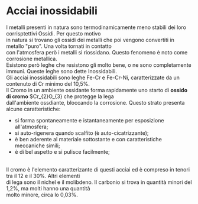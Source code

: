 # Acciai inossidabili
I metalli presenti in natura sono termodinamicamente meno stabili dei loro corrisptettivi Ossidi. Per questo motivo<br>
in natura si trovano gli ossidi dei metalli che poi vengono convertiti in metallo "puro". Una volta tornati in contatto<br>
con l'atmosfera però i metalli si riossidano. Questo fenomeno è noto come corrosione metallica. <br>
Esistono però leghe che resistono gli molto bene, o ne sono completamente immuni. Queste leghe sono dette Inossidabili.<br>
Gli acciai inossidabili sono leghe Fe-Cr e Fe-Cr-Ni, caratterizzate da un contenuto di Cr minimo del 10,5%.
<br>
Il Cromo in un ambiente ossidante forma rapidamente uno starto di **ossido di cromo** $Cr_{2}O_{3} che protegge la lega <br>
dall'ambiente ossdiante, bloccando la corrosione. Questo strato presenta alcune caratteristiche:
- si forma spontaneamente e istantaneamente per esposizione all'atmosfera;
- si auto-rigenera quando scalfito (è auto-cicatrizzante);
- è ben aderente al materiale sottostante e con caratteristiche meccaniche simili;
- è di bel aspetto e si pulisce facilmente;
<br>
Il cromo è l'elemento caratterizante di questi acciai ed è compreso in tenori tra il 12 e il 30%. Altri elementi<br>
di lega sono il nichel e il molibdeno. Il carbonio si trova in quantità minori del 1,2%, ma molti hanno una quantità <br>
molto minore, circa lo 0,03%.
